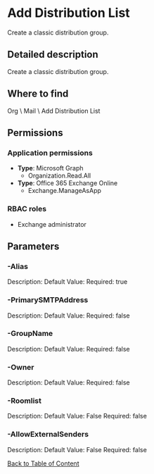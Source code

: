 # Add Distribution List

Create a classic distribution group.

## Detailed description
Create a classic distribution group.

## Where to find
Org \ Mail \ Add Distribution List

## Permissions
### Application permissions
- **Type**: Microsoft Graph
  - Organization.Read.All
- **Type**: Office 365 Exchange Online
  - Exchange.ManageAsApp

### RBAC roles
- Exchange administrator


## Parameters
### -Alias
Description: 
Default Value: 
Required: true

### -PrimarySMTPAddress
Description: 
Default Value: 
Required: false

### -GroupName
Description: 
Default Value: 
Required: false

### -Owner
Description: 
Default Value: 
Required: false

### -Roomlist
Description: 
Default Value: False
Required: false

### -AllowExternalSenders
Description: 
Default Value: False
Required: false


[Back to Table of Content](../../../README.md)

